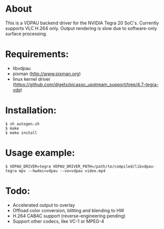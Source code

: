 # About

This is a VDPAU backend driver for the NVIDIA Tegra 20 SoC's. Currently
supports VLC H.264 only. Output rendering is slow due to software-only
surface processing.

# Requirements:

* libvdpau
* pixman (http://www.pixman.org)
* linux kernel driver (https://github.com/digetx/picasso_upstream_support/tree/4.7-tegra-vde)

# Installation:
```
$ sh autogen.sh
$ make
$ make install
```

# Usage example:

```
$ VDPAU_DRIVER=tegra VDPAU_DRIVER_PATH=/path/to/compiled/libvdpau-tegra mpv --hwdec=vdpau --vo=vdpau video.mp4
```

# Todo:

* Accelerated output to overlay
* Offload color conversion, blitting and blending to HW
* H.264 CABAC support (reverse-engineering pending)
* Support other codecs, like VC-1 or MPEG-4
